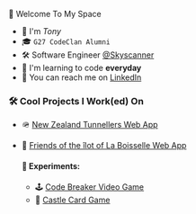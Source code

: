 🤖 Welcome To My Space
* 👋 I'm *Tony*
* 🎓 ```G27 CodeClan Alumni```
* 🛠️ Software Engineer [@Skyscanner](https://github.com/Skyscanner)
* 🌱 I'm learning to code **everyday**
* 📮 You can reach me on [LinkedIn](https://www.linkedin.com/in/anthony-byledbal/)

### 🛠️ **Cool Projects I Work(ed) On**
* 🪖 [New Zealand Tunnellers Web App](https://www.nztunnellers.com)
* 🤝 [Friends of the &icirc;lot of La Boisselle Web App](https://www.ilotdelaboisselle.com)

  #### 📖 **Experiments:**
  * 🕹️ [Code Breaker Video Game](https://github.com/PrinsWillem/CodeBreaker)
  * 🏰 [Castle Card Game](https://github.com/PrinsWillem/castle_game_project)
